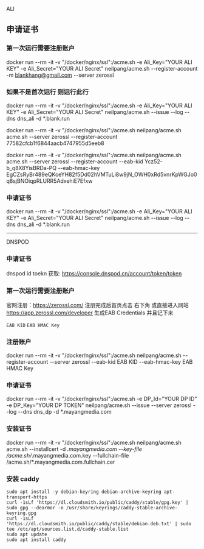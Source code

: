 
ALI
## 申请证书

### 第一次运行需要注册账户
docker run --rm  -it    -v "/docker/nginx/ssl":/acme.sh    -e Ali_Key="YOUR ALI KEY"   -e Ali_Secret="YOUR ALI Secret"   neilpang/acme.sh --register-account -m blankhang@gmail.com --server zerossl

### 如果不是首次运行 则运行此行
docker run --rm  -it    -v "/docker/nginx/ssl":/acme.sh    -e Ali_Key="YOUR ALI KEY"   -e Ali_Secret="YOUR ALI Secret"   neilpang/acme.sh --issue --log --dns dns_ali -d *.blank.run

docker run --rm  -it    -v "/docker/nginx/ssl":/acme.sh    neilpang/acme.sh   acme.sh --server zerossl --register-account 77582cfcb1f6844aacb4747955d5eeb8

docker run --rm  -it    -v "/docker/nginx/ssl":/acme.sh    neilpang/acme.sh   acme.sh --server zerossl --register-account --eab-kid  Ycz52-b_q8X8YisBRDa-PQ --eab-hmac-key  EgCZsRyBr489eQKoeYH82f5Dd02hVMTuLi8w9jN_OWH0xRd5vnrKpWGJo0q8sjBNOiqpRLURR5AdxehiE7Efxw

### 申请证书
docker run --rm  -it    -v "/docker/nginx/ssl":/acme.sh    -e Ali_Key="YOUR ALI KEY"   -e Ali_Secret="YOUR ALI Secret"   neilpang/acme.sh --issue --log --dns dns_ali -d *.blank.run




---
DNSPOD
### 申请证书

dnspod id toekn 获取: https://console.dnspod.cn/account/token/token

### 第一次运行需要注册账户
官网注册：https://zerossl.com/
注册完成后首页点击 右下角
或直接进入网站 https://app.zerossl.com/developer
生成EAB Credentials 并且记下来

`EAB KID` `EAB HMAC Key`


### 注册账户
docker run --rm  -it    -v "/docker/nginx/ssl":/acme.sh neilpang/acme.sh --register-account --server zerossl --eab-kid EAB KID --eab-hmac-key EAB HMAC Key

### 申请证书
docker run --rm  -it    -v "/docker/nginx/ssl":/acme.sh -e DP_Id="YOUR DP ID"   -e DP_Key="YOUR DP TOKEN"   neilpang/acme.sh --issue --server zerossl --log --dns dns_dp -d *.mayangmedia.com


### 安装证书
docker run --rm  -it    -v "/docker/nginx/ssl":/acme.sh    neilpang/acme.sh acme.sh --installcert -d *.mayangmedia.com --key-file /acme.sh/*.mayangmedia.com.key --fullchain-file /acme.sh/*.mayangmedia.com.fullchain.cer


### 安装 caddy

```shell
sudo apt install -y debian-keyring debian-archive-keyring apt-transport-https
curl -1sLf 'https://dl.cloudsmith.io/public/caddy/stable/gpg.key' | sudo gpg --dearmor -o /usr/share/keyrings/caddy-stable-archive-keyring.gpg
curl -1sLf 'https://dl.cloudsmith.io/public/caddy/stable/debian.deb.txt' | sudo tee /etc/apt/sources.list.d/caddy-stable.list
sudo apt update
sudo apt install caddy
```

